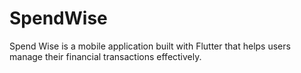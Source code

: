 # SpendWise
Spend Wise is a mobile application built with Flutter that helps users manage their financial transactions effectively. 
